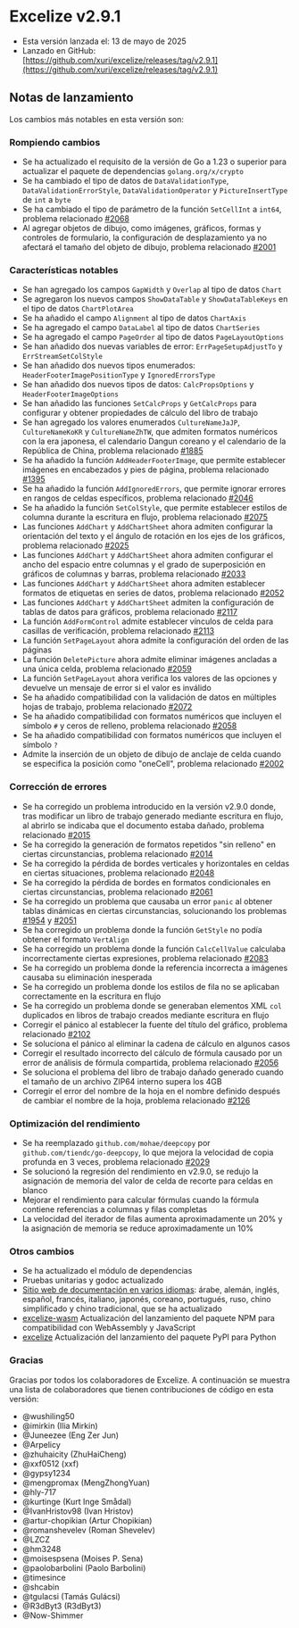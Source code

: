 # Excelize v2.9.1

* Esta versión lanzada el: 13 de mayo de 2025
* Lanzado en GitHub: [https://github.com/xuri/excelize/releases/tag/v2.9.1](https://github.com/xuri/excelize/releases/tag/v2.9.1)

## Notas de lanzamiento

Los cambios más notables en esta versión son:

### Rompiendo cambios

* Se ha actualizado el requisito de la versión de Go a 1.23 o superior para actualizar el paquete de dependencias `golang.org/x/crypto`
* Se ha cambiado el tipo de datos de `DataValidationType`, `DataValidationErrorStyle`, `DataValidationOperator` y `PictureInsertType` de `int` a `byte`
* Se ha cambiado el tipo de parámetro de la función `SetCellInt` a `int64`, problema relacionado [#2068](https://github.com/xuri/excelize/issues/2068)
* Al agregar objetos de dibujo, como imágenes, gráficos, formas y controles de formulario, la configuración de desplazamiento ya no afectará el tamaño del objeto de dibujo, problema relacionado [#2001](https://github.com/xuri/excelize/issues/2001)

### Características notables

* Se han agregado los campos `GapWidth` y `Overlap` al tipo de datos `Chart`
* Se agregaron los nuevos campos `ShowDataTable` y `ShowDataTableKeys` en el tipo de datos `ChartPlotArea`
* Se ha añadido el campo `Alignment` al tipo de datos `ChartAxis`
* Se ha agregado el campo `DataLabel` al tipo de datos `ChartSeries`
* Se ha agregado el campo `PageOrder` al tipo de datos `PageLayoutOptions`
* Se han añadido dos nuevas variables de error: `ErrPageSetupAdjustTo` y `ErrStreamSetColStyle`
* Se han añadido dos nuevos tipos enumerados: `HeaderFooterImagePositionType` y `IgnoredErrorsType`
* Se han añadido dos nuevos tipos de datos: `CalcPropsOptions` y `HeaderFooterImageOptions`
* Se han añadido las funciones `SetCalcProps` y `GetCalcProps` para configurar y obtener propiedades de cálculo del libro de trabajo
* Se han agregado los valores enumerados `CultureNameJaJP`, `CultureNameKoKR` y `CultureNameZhTW`, que admiten formatos numéricos con la era japonesa, el calendario Dangun coreano y el calendario de la República de China, problema relacionado [#1885](https://github.com/xuri/excelize/issues/1885)
* Se ha añadido la función `AddHeaderFooterImage`, que permite establecer imágenes en encabezados y pies de página, problema relacionado [#1395](https://github.com/xuri/excelize/issues/1395)
* Se ha añadido la función `AddIgnoredErrors`, que permite ignorar errores en rangos de celdas específicos, problema relacionado [#2046](https://github.com/xuri/excelize/issues/2046)
* Se ha añadido la función `SetColStyle`, que permite establecer estilos de columna durante la escritura en flujo, problema relacionado [#2075](https://github.com/xuri/excelize/issues/2075)
* Las funciones `AddChart` y `AddChartSheet` ahora admiten configurar la orientación del texto y el ángulo de rotación en los ejes de los gráficos, problema relacionado [#2025](https://github.com/xuri/excelize/issues/2025)
* Las funciones `AddChart` y `AddChartSheet` ahora admiten configurar el ancho del espacio entre columnas y el grado de superposición en gráficos de columnas y barras, problema relacionado [#2033](https://github.com/xuri/excelize/issues/2033)
* Las funciones `AddChart` y `AddChartSheet` ahora admiten establecer formatos de etiquetas en series de datos, problema relacionado [#2052](https://github.com/xuri/excelize/issues/2052)
* Las funciones `AddChart` y `AddChartSheet` admiten la configuración de tablas de datos para gráficos, problema relacionado [#2117](https://github.com/xuri/excelize/issues/2117)
* La función `AddFormControl` admite establecer vínculos de celda para casillas de verificación, problema relacionado [#2113](https://github.com/xuri/excelize/issues/2113)
* La función `SetPageLayout` ahora admite la configuración del orden de las páginas
* La función `DeletePicture` ahora admite eliminar imágenes ancladas a una única celda, problema relacionado [#2059](https://github.com/xuri/excelize/issues/2059)
* La función `SetPageLayout` ahora verifica los valores de las opciones y devuelve un mensaje de error si el valor es inválido
* Se ha añadido compatibilidad con la validación de datos en múltiples hojas de trabajo, problema relacionado [#2072](https://github.com/xuri/excelize/issues/2072)
* Se ha añadido compatibilidad con formatos numéricos que incluyen el símbolo `#` y ceros de relleno, problema relacionado [#2058](https://github.com/xuri/excelize/issues/2058)
* Se ha añadido compatibilidad con formatos numéricos que incluyen el símbolo `?`
* Admite la inserción de un objeto de dibujo de anclaje de celda cuando se especifica la posición como "oneCell", problema relacionado [#2002](https://github.com/xuri/excelize/issues/2002)

### Corrección de errores

* Se ha corregido un problema introducido en la versión v2.9.0 donde, tras modificar un libro de trabajo generado mediante escritura en flujo, al abrirlo se indicaba que el documento estaba dañado, problema relacionado [#2015](https://github.com/xuri/excelize/issues/2015)
* Se ha corregido la generación de formatos repetidos "sin relleno" en ciertas circunstancias, problema relacionado [#2014](https://github.com/xuri/excelize/issues/2014)
* Se ha corregido la pérdida de bordes verticales y horizontales en celdas en ciertas situaciones, problema relacionado [#2048](https://github.com/xuri/excelize/issues/2048)
* Se ha corregido la pérdida de bordes en formatos condicionales en ciertas circunstancias, problema relacionado [#2061](https://github.com/xuri/excelize/issues/2061)
* Se ha corregido un problema que causaba un error `panic` al obtener tablas dinámicas en ciertas circunstancias, solucionando los problemas [#1954](https://github.com/xuri/excelize/issues/1954) y [#2051](https://github.com/xuri/excelize/issues/2051)
* Se ha corregido un problema donde la función `GetStyle` no podía obtener el formato `VertAlign`
* Se ha corregido un problema donde la función `CalcCellValue` calculaba incorrectamente ciertas expresiones, problema relacionado [#2083](https://github.com/xuri/excelize/issues/2083)
* Se ha corregido un problema donde la referencia incorrecta a imágenes causaba su eliminación inesperada
* Se ha corregido un problema donde los estilos de fila no se aplicaban correctamente en la escritura en flujo
* Se ha corregido un problema donde se generaban elementos XML `col` duplicados en libros de trabajo creados mediante escritura en flujo
* Corregir el pánico al establecer la fuente del título del gráfico, problema relacionado [#2102](https://github.com/xuri/excelize/issues/2102)
* Se soluciona el pánico al eliminar la cadena de cálculo en algunos casos
* Corregir el resultado incorrecto del cálculo de fórmula causado por un error de análisis de fórmula compartida, problema relacionado [#2056](https://github.com/xuri/excelize/issues/2056)
* Se soluciona el problema del libro de trabajo dañado generado cuando el tamaño de un archivo ZIP64 interno supera los 4GB
* Corregir el error del nombre de la hoja en el nombre definido después de cambiar el nombre de la hoja, problema relacionado [#2126](https://github.com/xuri/excelize/issues/2126)

### Optimización del rendimiento

* Se ha reemplazado `github.com/mohae/deepcopy` por `github.com/tiendc/go-deepcopy`, lo que mejora la velocidad de copia profunda en 3 veces, problema relacionado [#2029](https://github.com/xuri/excelize/issues/2029)
* Se solucionó la regresión del rendimiento en v2.9.0, se redujo la asignación de memoria del valor de celda de recorte para celdas en blanco
* Mejorar el rendimiento para calcular fórmulas cuando la fórmula contiene referencias a columnas y filas completas
* La velocidad del iterador de filas aumenta aproximadamente un 20% y la asignación de memoria se reduce aproximadamente un 10%

### Otros cambios

* Se ha actualizado el módulo de dependencias
* Pruebas unitarias y godoc actualizado
* [Sitio web de documentación en varios idiomas](https://xuri.me/excelize): árabe, alemán, inglés, español, francés, italiano, japonés, coreano, portugués, ruso, chino simplificado y chino tradicional, que se ha actualizado
* [excelize-wasm](https://github.com/xuri/excelize-wasm) Actualización del lanzamiento del paquete NPM para compatibilidad con WebAssembly y JavaScript
* [excelize](https://github.com/xuri/excelize-py) Actualización del lanzamiento del paquete PyPI para Python

### Gracias

Gracias por todos los colaboradores de Excelize. A continuación se muestra una lista de colaboradores que tienen contribuciones de código en esta versión:

* @wushiling50
* @imirkin (Ilia Mirkin)
* @Juneezee (Eng Zer Jun)
* @Arpelicy
* @zhuhaicity (ZhuHaiCheng)
* @xxf0512 (xxf)
* @gypsy1234
* @mengpromax (MengZhongYuan)
* @hly-717
* @kurtinge (Kurt Inge Smådal)
* @IvanHristov98 (Ivan Hristov)
* @artur-chopikian (Artur Chopikian)
* @romanshevelev (Roman Shevelev)
* @LZCZ
* @hm3248
* @moisespsena (Moises P. Sena)
* @paolobarbolini (Paolo Barbolini)
* @timesince
* @shcabin
* @tgulacsi (Tamás Gulácsi)
* @R3dByt3 (R3dByt3)
* @Now-Shimmer
